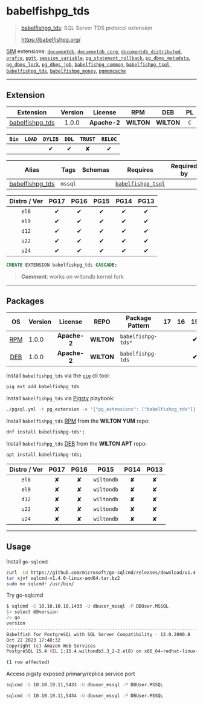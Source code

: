 # babelfishpg_tds


> [babelfishpg_tds](https://babelfishpg.org/): SQL Server TDS protocol extension
>
> https://babelfishpg.org/





[SIM](/sim) extensions: [`documentdb`](/documentdb), [`documentdb_core`](/documentdb_core), [`documentdb_distributed`](/documentdb_distributed), [`orafce`](/orafce), [`pgtt`](/pgtt), [`session_variable`](/session_variable), [`pg_statement_rollback`](/pg_statement_rollback), [`pg_dbms_metadata`](/pg_dbms_metadata), [`pg_dbms_lock`](/pg_dbms_lock), [`pg_dbms_job`](/pg_dbms_job), [`babelfishpg_common`](/babelfishpg_common), [`babelfishpg_tsql`](/babelfishpg_tsql), [`babelfishpg_tds`](/babelfishpg_tds), [`babelfishpg_money`](/babelfishpg_money), [`pgmemcache`](/pgmemcache)


-------
## Extension


| Extension | Version | License | RPM | DEB | PL |
|-----------|:-------:|:-------:|:---:|:---:|:--:|
| [babelfishpg_tds](https://babelfishpg.org/) | 1.0.0 | **<span class="tccyan">Apache-2</span>** | **<span class="tcpurple">WILTON</span>** | **<span class="tcpurple">WILTON</span>** | `C` |



| `Bin` | `LOAD` | `DYLIB` | `DDL` | `TRUST` | `RELOC` |
|:-----:|:------:|:-------:|:-----:|:-------:|:-------:|
|  |  | <span class="tcblue">✔</span> | <span class="tcblue">✔</span> | <span class="tcwarn">✘</span> | <span class="tcblue">✔</span> |



| Alias | Tags | Schemas | Requires | Required by |
|-------|------|---------|----------|-------------|
| [babelfishpg_tds](/babelfishpg_tds) | `mssql` |  | [`babelfishpg_tsql`](babelfishpg_tsql) |  |



| Distro / Ver | PG17 | PG16 | PG15 | PG14 | PG13 |
|:------------:|:----:|:----:|:----:|:----:|:----:|
| `el8` | <span class="tcwarn">✔</span> | <span class="tcwarn">✔</span> | <span class="tcwarn">✔</span> | <span class="tcwarn">✔</span> | <span class="tcwarn">✔</span> |
| `el9` | <span class="tcwarn">✔</span> | <span class="tcwarn">✔</span> | <span class="tcwarn">✔</span> | <span class="tcwarn">✔</span> | <span class="tcwarn">✔</span> |
| `d12` | <span class="tcwarn">✔</span> | <span class="tcwarn">✔</span> | <span class="tcwarn">✔</span> | <span class="tcwarn">✔</span> | <span class="tcwarn">✔</span> |
| `u22` | <span class="tcwarn">✔</span> | <span class="tcwarn">✔</span> | <span class="tcwarn">✔</span> | <span class="tcwarn">✔</span> | <span class="tcwarn">✔</span> |
| `u24` | <span class="tcwarn">✔</span> | <span class="tcwarn">✔</span> | <span class="tcwarn">✔</span> | <span class="tcwarn">✔</span> | <span class="tcwarn">✔</span> |





```sql
CREATE EXTENSION babelfishpg_tds CASCADE;
```
> **Comment**: works on wiltondb kernel fork
-----------


## Packages


| OS | Version | License | REPO | Package Pattern | 17 | 16 | 15 | 14 | 13 | Dependency |
|:--:|---------|:-------:|:----:|-----------------|:--:|:--:|:--:|:--:|:--:|------------|
| [RPM](/rpm) | 1.0.0 | **<span class="tccyan">Apache-2</span>** | **<span class="tcpurple">WILTON</span>** | `babelfishpg-tds*` |  |  | **<span class="tcpurple">✔</span>** |  |  |  |
| [DEB](/deb) | 1.0.0 | **<span class="tccyan">Apache-2</span>** | **<span class="tcpurple">WILTON</span>** | `babelfishpg-tds` |  |  | **<span class="tcpurple">✔</span>** |  |  |  |



Install `babelfishpg_tds` via the [`pig`](https://github.com/pgsty/pig) cli tool:

```bash
pig ext add babelfishpg_tds
```


Install `babelfishpg_tds` via [Pigsty](https://pigsty.io/docs/pgext/usage/install/) playbook:

```bash
./pgsql.yml -t pg_extension -e '{"pg_extensions": ["babelfishpg_tds"]}'
```


Install `babelfishpg_tds` [RPM](/rpm) from the **<span class="tcpurple">WILTON</span>** **YUM** repo:

```bash
dnf install babelfishpg-tds*;
```


Install `babelfishpg_tds` [DEB](/deb) from the **<span class="tcpurple">WILTON</span>** **APT** repo:

```bash
apt install babelfishpg-tds;
```




| Distro / Ver | PG17 | PG16 | PG15 | PG14 | PG13 |
|:------------:|:----:|:----:|:----:|:----:|:----:|
| `el8` | <span class="tcred">✘</span> | <span class="tcred">✘</span> | `wiltondb` | <span class="tcred">✘</span> | <span class="tcred">✘</span> |
| `el9` | <span class="tcred">✘</span> | <span class="tcred">✘</span> | `wiltondb` | <span class="tcred">✘</span> | <span class="tcred">✘</span> |
| `d12` | <span class="tcred">✘</span> | <span class="tcred">✘</span> | `wiltondb` | <span class="tcred">✘</span> | <span class="tcred">✘</span> |
| `u22` | <span class="tcred">✘</span> | <span class="tcred">✘</span> | `wiltondb` | <span class="tcred">✘</span> | <span class="tcred">✘</span> |
| `u24` | <span class="tcred">✘</span> | <span class="tcred">✘</span> | `wiltondb` | <span class="tcred">✘</span> | <span class="tcred">✘</span> |





--------

## Usage

Install `go-sqlcmd`:

```bash
curl -LO https://github.com/microsoft/go-sqlcmd/releases/download/v1.4.0/sqlcmd-v1.4.0-linux-amd64.tar.bz2
tar xjvf sqlcmd-v1.4.0-linux-amd64.tar.bz2
sudo mv sqlcmd* /usr/bin/
```

Try go-sqlcmd

```bash
$ sqlcmd -S 10.10.10.10,1433 -U dbuser_mssql -P DBUser.MSSQL
1> select @@version
2> go
version                                                                                                                                                                                                                                                         
----------------------------------------------------------------------------------------------------------------------------------------------------------------------------------------------------------------------------------------------------------------
Babelfish for PostgreSQL with SQL Server Compatibility - 12.0.2000.8
Oct 22 2023 17:48:32
Copyright (c) Amazon Web Services
PostgreSQL 15.4 (EL 1:15.4.wiltondb3.3_2-2.el8) on x86_64-redhat-linux-gnu (Babelfish 3.3.0)                                        

(1 row affected)
```

Access pigsty exposed primary/replica service port

```bash 
sqlcmd -S 10.10.10.11,5433 -U dbuser_mssql -P DBUser.MSSQL

sqlcmd -S 10.10.10.11,5434 -U dbuser_mssql -P DBUser.MSSQL
```
